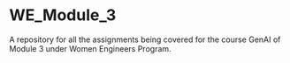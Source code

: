 # WE_Module_3
A repository for all the assignments being covered for the course GenAI of Module 3 under Women Engineers Program.
